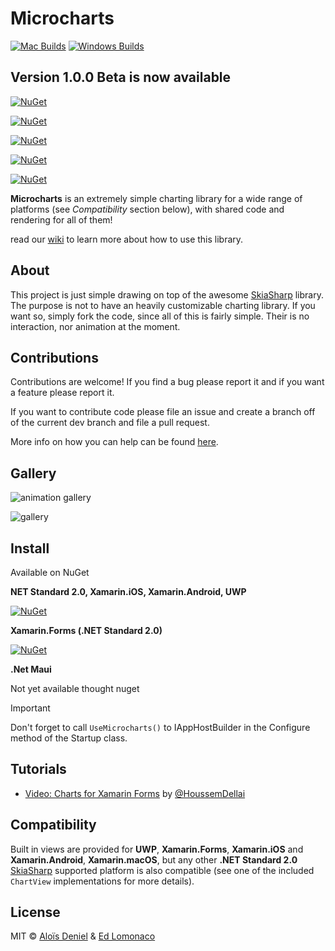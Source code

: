 # Microcharts

[![Mac Builds](https://github.com/dotnet-ad/Microcharts/actions/workflows/CI-MacOS.yml/badge.svg)](https://github.com/dotnet-ad/Microcharts/actions/workflows/CI-MacOS.yml)
[![Windows Builds](https://github.com/dotnet-ad/Microcharts/actions/workflows/CI-Windows.yml/badge.svg)](https://github.com/dotnet-ad/Microcharts/actions/workflows/CI-Windows.yml)

## Version 1.0.0 Beta is now available

[![NuGet](https://img.shields.io/nuget/vpre/Microcharts.Forms.svg?label=Microcharts.Forms)](https://www.nuget.org/packages/Microcharts.Forms/)

[![NuGet](https://img.shields.io/nuget/v/Microcharts.Android.svg?label=Microcharts.Android)](https://www.nuget.org/packages/Microcharts.Android/)

[![NuGet](https://img.shields.io/nuget/v/Microcharts.iOS.svg?label=Microcharts.iOS)](https://www.nuget.org/packages/Microcharts.iOS/)

[![NuGet](https://img.shields.io/nuget/v/Microcharts.Mac.svg?label=Microcharts.Mac)](https://www.nuget.org/packages/Microcharts.Mac/)

[![NuGet](https://img.shields.io/nuget/v/Microcharts.Uwp.svg?label=Microcharts.Uwp)](https://www.nuget.org/packages/Microcharts.Uwp/)


**Microcharts** is an extremely simple charting library for a wide range of platforms (see *Compatibility* section below), with shared code and rendering for all of them!

read our [wiki](https://github.com/dotnet-ad/Microcharts/wiki) to learn more about how to use this library.

## About

This project is just simple drawing on top of the awesome [SkiaSharp](https://github.com/mono/SkiaSharp) library. The purpose is not to have an heavily customizable charting library. If you want so, simply fork the code, since all of this is fairly simple. Their is no interaction, nor animation at the moment.

## Contributions

Contributions are welcome! If you find a bug please report it and if you want a feature please report it.

If you want to contribute code please file an issue and create a branch off of the current dev branch and file a pull request.

More info on how you can help can be found [here](https://github.com/dotnet-ad/Microcharts/wiki/Contributing).

## Gallery

![animation gallery](assets/animations.gif)

![gallery](assets/Gallery.png)

## Install

Available on NuGet

**NET Standard 2.0, Xamarin.iOS, Xamarin.Android, UWP**

[![NuGet](https://img.shields.io/nuget/v/Microcharts.svg?label=NuGet)](https://www.nuget.org/packages/Microcharts/)


**Xamarin.Forms (.NET Standard 2.0)**

[![NuGet](https://img.shields.io/nuget/v/Microcharts.Forms.svg?label=NuGet)](https://www.nuget.org/packages/Microcharts.Forms/)

**.Net Maui**

Not yet available thought nuget

> [!IMPORTANT]
> Don't forget to call `UseMicrocharts()` to IAppHostBuilder in the Configure method of the Startup class.

## Tutorials

* [Video: Charts for Xamarin Forms](https://www.youtube.com/watch?v=tmymWdmf1y4) by [@HoussemDellai](https://github.com/HoussemDellai)

## Compatibility

Built in views are provided for **UWP**, **Xamarin.Forms**, **Xamarin.iOS** and **Xamarin.Android**, **Xamarin.macOS**, but any other **.NET Standard 2.0** [SkiaSharp](https://github.com/mono/SkiaSharp) supported platform is also compatible (see one of the included `ChartView` implementations for more details).

## License

MIT © [Aloïs Deniel](https://aloisdeniel.com) & [Ed Lomonaco](https://edlomonaco.dev)
